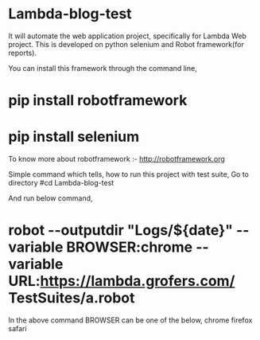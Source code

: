 # Lambda-blog-test


It will automate the web application project, specifically for Lambda Web project.
This is developed on python selenium and Robot framework(for reports).

You can install this framework through the command line,
# pip install robotframework
# pip install selenium

To know more about robotframework :- http://robotframework.org

Simple command which tells, how to run this project with test suite,
Go to directory
#cd Lambda-blog-test


And run below command,

# robot --outputdir "Logs/${date}"  --variable  BROWSER:chrome  --variable URL:https://lambda.grofers.com/ TestSuites/a.robot

In the above command BROWSER can be one of the below,
chrome
firefox
safari
